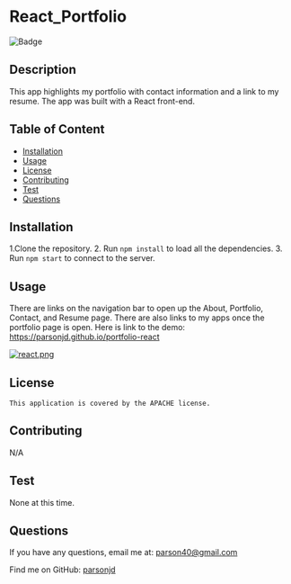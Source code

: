 # React_Portfolio
  ![Badge](https://img.shields.io/badge/License-APACHE-blue.svg)
  ## Description
  This app highlights my portfolio with contact information and a link to my resume.  The app was built with a React front-end.
## Table of Content
- [Installation](#installation)
- [Usage](#usage)
- [License](./LICENSE-APACHE.md)
- [Contributing](#contributing)
- [Test](#Test)
- [Questions](#questions)
## Installation
  1.Clone the repository.  2.  Run `npm install` to load all the dependencies.  3.  Run `npm start` to connect to the server.
## Usage
 There are links on the navigation bar to open up the About, Portfolio, Contact, and Resume page.  There are also links to my apps once the portfolio page is open.  Here is link to the demo: https://parsonjd.github.io/portfolio-react
  
  [![react.png](https://i.postimg.cc/mrg2wSVr/react.png)](https://postimg.cc/18bQRwkx)
## License
    This application is covered by the APACHE license.
## Contributing
  N/A
## Test
  None at this time.
## Questions
If you have any questions, email me at: parson40@gmail.com 
  
  Find me on GitHub: [parsonjd](https://github.com/parsonjd)
